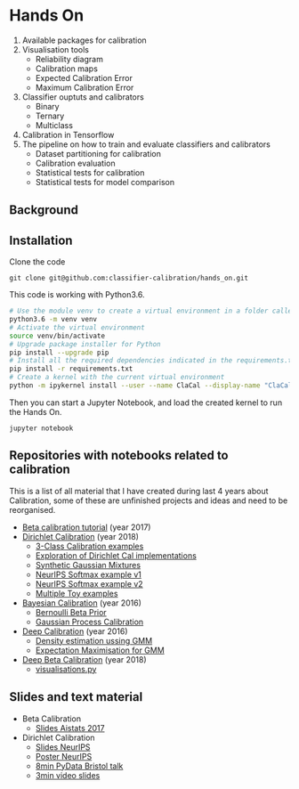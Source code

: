 # Hands On

1. Available packages for calibration
2. Visualisation tools
    - Reliability diagram
    - Calibration maps
    - Expected Calibration Error
    - Maximum Calibration Error
3. Classifier ouptuts and calibrators
    - Binary
    - Ternary
    - Multiclass
4. Calibration in Tensorflow
5. The pipeline on how to train and evaluate classifiers and calibrators
    - Dataset partitioning for calibration
    - Calibration evaluation
    - Statistical tests for calibration
    - Statistical tests for model comparison

## Background

## Installation

Clone the code

```
git clone git@github.com:classifier-calibration/hands_on.git
```

This code is working with Python3.6. 

```bash
# Use the module venv to create a virtual environment in a folder called venv
python3.6 -m venv venv
# Activate the virtual environment
source venv/bin/activate
# Upgrade package installer for Python
pip install --upgrade pip
# Install all the required dependencies indicated in the requirements.txt file
pip install -r requirements.txt
# Create a kernel with the current virtual environment
python -m ipykernel install --user --name ClaCal --display-name "ClaCal handson"
```

Then you can start a Jupyter Notebook, and load the created kernel to run the
Hands On.

```
jupyter notebook
```


## Repositories with notebooks related to calibration

This is a list of all material that I have created during last 4 years about
Calibration, some of these are unfinished projects and ideas and need to be
reorganised.

- [Beta calibration tutorial](https://github.com/betacal/python/blob/master/tutorial/Python%20tutorial.ipynb) (year 2017)
- [Dirichlet Calibration](https://github.com/dirichletcal/experiments_neurips/tree/master/notebooks) (year 2018)
    - [3-Class Calibration examples](https://github.com/dirichletcal/experiments_neurips/blob/master/notebooks/Calibration_example.ipynb)
    - [Exploration of Dirichlet Cal implementations](https://github.com/dirichletcal/experiments_neurips/blob/master/notebooks/Dirichlet_calibration.ipynb)
    - [Synthetic Gaussian Mixtures](https://github.com/dirichletcal/experiments_neurips/blob/master/notebooks/synthetic_data_gaussian_mixture.ipynb)
    - [NeurIPS Softmax example v1](https://github.com/dirichletcal/experiments_neurips/blob/master/notebooks/synthetic_data_gaussian_mixture_softmax_v_01.ipynb)
    - [NeurIPS Softmax example v2](https://github.com/dirichletcal/experiments_neurips/blob/master/notebooks/synthetic_data_gaussian_mixture_softmax_v_02.ipynb)
    - [Multiple Toy examples](https://github.com/dirichletcal/experiments_neurips/blob/master/notebooks/toy_example_experiment.ipynb)
- [Bayesian Calibration](https://github.com/perellonieto/bayesian_calibration/tree/master/jupyter) (year 2016)
    - [Bernoulli Beta Prior](https://github.com/perellonieto/bayesian_calibration/blob/master/jupyter/Bernoulli_Beta_prior.ipynb)
    - [Gaussian Process Calibration](https://github.com/perellonieto/bayesian_calibration/blob/master/jupyter/GaussianProcess_calibration.ipynb)
- [Deep Calibration](https://github.com/perellonieto/deep_calibration) (year 2016)
    - [Density estimation ussing GMM](https://github.com/perellonieto/deep_calibration/blob/master/jupyter/Density_estimation_GMM.ipynb)
    - [Expectation Maximisation for GMM](https://github.com/perellonieto/deep_calibration/blob/master/jupyter/EM_Gaussian_mixture.ipynb)
- [Deep Beta Calibration](https://github.com/perellonieto/deep_betacal) (year 2018)
    - [visualisations.py](https://github.com/perellonieto/deep_betacal/blob/master/utils/visualisations.py)


## Slides and text material

- Beta Calibration
    - [Slides Aistats 2017](https://github.com/betacal/aistats2017/blob/master/aistats2017_beta_calibration_slides.pdf)
- Dirichlet Calibration
    - [Slides NeurIPS](https://dirichletcal.github.io/documents/neurips2019/slides.pdf)
    - [Poster NeurIPS](https://dirichletcal.github.io/documents/neurips2019/poster.pdf)
    - [8min PyData Bristol talk](https://docs.google.com/presentation/d/1RMzzNyQUz6BLQYCqD6RZT3ju__5fG4MbgNNmDkmRYDQ/edit#slide=id.g6b70f9ecd5_0_17)
    - [3min video slides](https://docs.google.com/presentation/d/1iQ-4hScB4WuonkSpKsXpRSvzTGLgT2LwFYvAeXHmI_o/edit#slide=id.g65639b587c_0_113)

